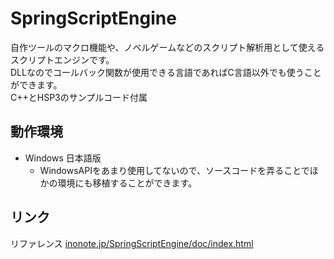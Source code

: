 # SpringScriptEngine
自作ツールのマクロ機能や、ノベルゲームなどのスクリプト解析用として使えるスクリプトエンジンです。  
DLLなのでコールバック関数が使用できる言語であればC言語以外でも使うことができます。  
C++とHSP3のサンプルコード付属

## 動作環境
- Windows 日本語版
  - WindowsAPIをあまり使用してないので、ソースコードを弄ることでほかの環境にも移植することができます。

## リンク
リファレンス [inonote.jp/SpringScriptEngine/doc/index.html](https://inonote.jp/SpringScriptEngine/doc/index.html)
